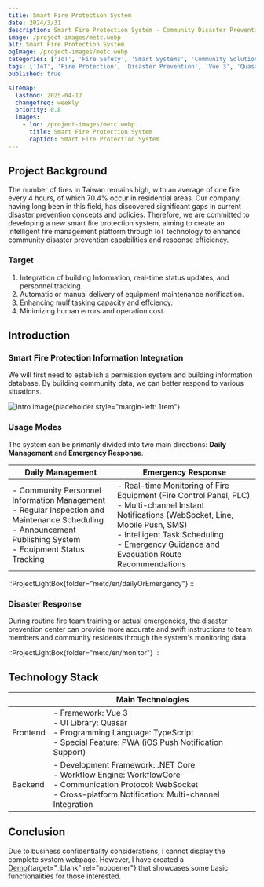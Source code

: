 ```yaml
---
title: Smart Fire Protection System
date: 2024/3/31
description: Smart Fire Protection System - Community Disaster Prevention IoT Solution
image: /project-images/metc.webp
alt: Smart Fire Protection System
ogImage: /project-images/metc.webp
categories: ['IoT', 'Fire Safety', 'Smart Systems', 'Community Solutions']
tags: ['IoT', 'Fire Protection', 'Disaster Prevention', 'Vue 3', 'Quasar', '.NET Core', 'WebSocket', 'PWA', 'WorkflowCore', 'Community Management']
published: true

sitemap:
  lastmod: 2025-04-17
  changefreq: weekly
  priority: 0.8
  images:
    - loc: /project-images/metc.webp
      title: Smart Fire Protection System
      caption: Smart Fire Protection System
---
```


## Project Background

The number of fires in Taiwan remains high, with an average of one fire every 4 hours, of which 70.4% occur in residential areas.
Our company, having long been in this field, has discovered significant gaps in current disaster prevention concepts and policies.
Therefore, we are committed to developing a new smart fire protection system, aiming to create an intelligent fire management platform through IoT technology to enhance community disaster prevention capabilities and response efficiency.

### Target

1. Integration of building Information, real-time status updates, and personnel tracking.
2. Automatic or manual delivery of equipment maintenance norification.
3. Enhancing mulfitasking capacity and effciency.
4. Minimizing human errors and operation cost.

## Introduction

### Smart Fire Protection Information Integration

We will first need to establish a permission system and building information database. By building community data, we can better respond to various situations.

![intro image](/project-images/metc/en/01.intro.webp){placeholder style="margin-left: 1rem"}

### Usage Modes

The system can be primarily divided into two main directions: <b>Daily Management</b> and <b>Emergency Response</b>.

<!-- prettier-ignore-start -->
| Daily Management | Emergency Response |
| ---------------- | ------------------ |
| - Community Personnel Information Management<br>- Regular Inspection and Maintenance Scheduling<br>- Announcement Publishing System<br>- Equipment Status Tracking | - Real-time Monitoring of Fire Equipment (Fire Control Panel, PLC)<br>- Multi-channel Instant Notifications (WebSocket, Line, Mobile Push, SMS)<br>- Intelligent Task Scheduling<br>- Emergency Guidance and Evacuation Route Recommendations |
<!-- prettier-ignore-end -->

::ProjectLightBox{folder="metc/en/dailyOrEmergency"}
::

### Disaster Response

During routine fire team training or actual emergencies, the disaster prevention center can provide more accurate and swift instructions to team members and community residents through the system's monitoring data.

::ProjectLightBox{folder="metc/en/monitor"}
::

## Technology Stack

<!-- prettier-ignore-start -->
|        | Main Technologies |
| ------ | ----------------- |
| Frontend | - Framework: Vue 3<br>- UI Library: Quasar<br>- Programming Language: TypeScript<br>- Special Feature: PWA (iOS Push Notification Support) |
| Backend | - Development Framework: .NET Core<br>- Workflow Engine: WorkflowCore<br>- Communication Protocol: WebSocket<br>- Cross-platform Notification: Multi-channel Integration |
<!-- prettier-ignore-end -->

## Conclusion

Due to business confidentiality considerations, I cannot display the complete system webpage. However, I have created a [Demo](https://metc.netlify.app/){target="\_blank" rel="noopener"} that showcases some basic functionalities for those interested.
